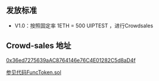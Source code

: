 ## 发放标准

- V1.0：按照固定率 1ETH = 500 UIPTEST ，进行Crowdsales


## Crowd-sales 地址
[0x36ed7275639aAC8764146e76C4E01282C5d8aD4f](https://etherscan.io/address/0x36ed7275639aAC8764146e76C4E01282C5d8aD4f)

[参见代码FuncToken.sol](https://github.com/SheldonHH/UIPTESTTOKEN/blob/9f1236e6d277d60613e8b8b88353b4f469146cf2/FuncToken.sol#L22)

